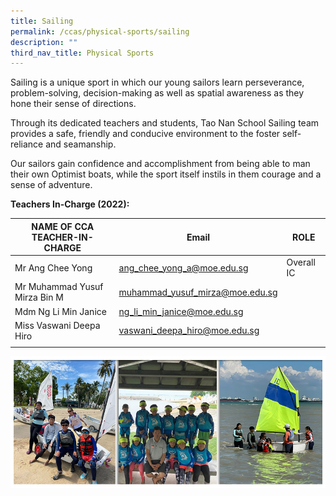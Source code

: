 ```yaml
---
title: Sailing
permalink: /ccas/physical-sports/sailing
description: ""
third_nav_title: Physical Sports
---
```

Sailing is a unique sport in which our young sailors learn perseverance, problem-solving, decision-making as well as spatial awareness as they hone their sense of directions.

Through its dedicated teachers and students, Tao Nan School Sailing team provides a safe, friendly and conducive environment to the foster self-reliance and seamanship.

Our sailors gain confidence and accomplishment from being able to man their own Optimist boats, while the sport itself instils in them courage and a sense of adventure.

****Teachers In-Charge (2022):****

| NAME OF CCA<br>TEACHER-IN-CHARGE | Email | ROLE |
|---|---|---|
| Mr Ang Chee Yong | ang_chee_yong_a@moe.edu.sg | Overall IC |
| Mr Muhammad Yusuf Mirza Bin M | muhammad_yusuf_mirza@moe.edu.sg |   |
| Mdm Ng Li Min Janice | ng_li_min_janice@moe.edu.sg |   |
| Miss Vaswani Deepa Hiro | vaswani_deepa_hiro@moe.edu.sg |  |
| | | |

![](/images/CCAs_sailing_2021.jpg)